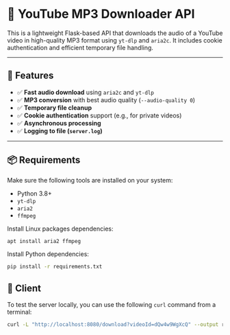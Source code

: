 # 🎵 YouTube MP3 Downloader API

This is a lightweight Flask-based API that downloads the audio of a YouTube video in high-quality MP3 format using `yt-dlp` and `aria2c`. It includes cookie authentication and efficient temporary file handling.

---

## 🚀 Features

- ✅ **Fast audio download** using `aria2c` and `yt-dlp`
- ✅ **MP3 conversion** with best audio quality (`--audio-quality 0`)
- ✅ **Temporary file cleanup**
- ✅ **Cookie authentication** support (e.g., for private videos)
- ✅ **Asynchronous processing**
- ✅ **Logging to file (`server.log`)**

---

## 📦 Requirements

Make sure the following tools are installed on your system:

- Python 3.8+
- `yt-dlp`
- `aria2`
- `ffmpeg`

Install Linux packages dependencies:
```bash
apt install aria2 ffmpeg
```

Install Python dependencies:

```bash
pip install -r requirements.txt
```

## 🧪 Client

To test the server locally, you can use the following `curl` command from a terminal:

```bash
curl -L "http://localhost:8080/download?videoId=dQw4w9WgXcQ" --output rickroll.mp3
